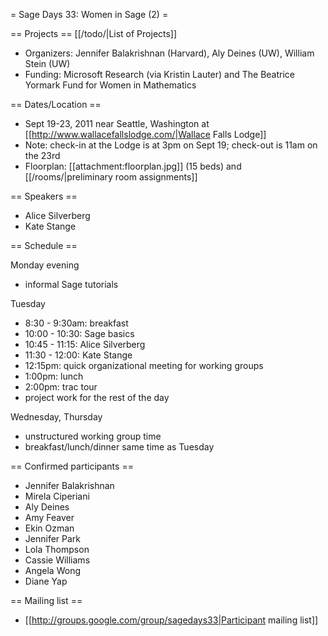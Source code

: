 = Sage Days 33: Women in Sage (2) =

== Projects ==
[[/todo/|List of Projects]]
 
 * Organizers: Jennifer Balakrishnan (Harvard), Aly Deines (UW), William Stein (UW)
 * Funding: Microsoft Research  (via Kristin Lauter) and The Beatrice Yormark Fund for Women in Mathematics

== Dates/Location ==

 * Sept 19-23, 2011 near Seattle, Washington at [[http://www.wallacefallslodge.com/|Wallace Falls Lodge]]
 * Note: check-in at the Lodge is at 3pm on Sept 19; check-out is 11am on the 23rd
 * Floorplan: [[attachment:floorplan.jpg]] (15 beds) and [[/rooms/|preliminary room assignments]]

== Speakers ==
 
 * Alice Silverberg
 * Kate Stange

== Schedule ==

Monday evening
 * informal Sage tutorials

Tuesday

 * 8:30 - 9:30am: breakfast
 * 10:00 - 10:30: Sage basics
 * 10:45 - 11:15: Alice Silverberg
 * 11:30 - 12:00: Kate Stange
 * 12:15pm: quick organizational meeting for working groups
 * 1:00pm: lunch
 * 2:00pm: trac tour
 * project work for the rest of the day


Wednesday, Thursday

 * unstructured working group time
 * breakfast/lunch/dinner same time as Tuesday



== Confirmed participants ==

 * Jennifer Balakrishnan
 * Mirela Ciperiani
 * Aly Deines
 * Amy Feaver
 * Ekin Ozman
 * Jennifer Park
 * Lola Thompson
 * Cassie Williams
 * Angela Wong
 * Diane Yap


== Mailing list ==
 
 * [[http://groups.google.com/group/sagedays33|Participant mailing list]]
